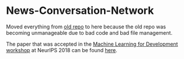 # News-Conversation-Network


Moved everything from [old repo](https://github.com/shoumikchow/News-Conversation-Network/) to here because the old repo was becoming unmanageable due to bad code and bad file management.

The paper that was accepted in the [Machine Learning for Development workshop](https://sites.google.com/view/ml4d-nips-2018/) at NeurIPS 2018 can be found [here](https://arxiv.org/pdf/1812.03632.pdf).
